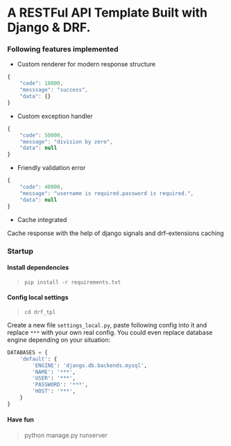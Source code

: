 # A RESTFul API Template Built with Django & DRF.


### Following features implemented

- Custom renderer for modern response structure
```javascript
{
    "code": 10000,
    "messsage": "success",
    "data": {}
}
```

- Custom exception handler
```javascript
{
    "code": 50000,
    "message": "division by zero",
    "data": null
}
```

- Friendly validation error
```javascript
{
    "code": 40000,
    "message": "username is required.password is required.",
    "data": null
}
```

- Cache integrated

Cache response with the help of django signals and drf-extensions caching


### Startup
#### Install dependencies
> ```pip install -r requirements.txt```

#### Config local settings
> ```cd drf_tpl```

Create a new file `settings_local.py`, paste following config into it and replace `***` with your own real config. You could even replace database engine depending on your situation:
```Python
DATABASES = {
    'default': {
        'ENGINE': 'django.db.backends.mysql',
        'NAME': '***',
        'USER': '***',
        'PASSWORD': '***',
        'HOST': '***',
    }
}
```
#### Have fun
> python manage.py runserver